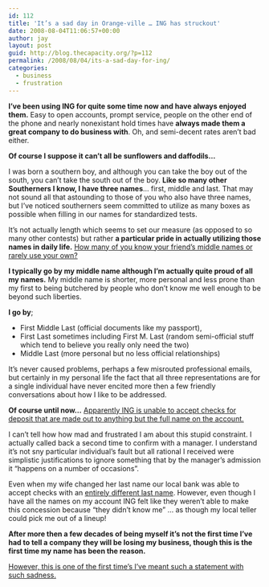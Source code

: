 ```yaml
---
id: 112
title: 'It’s a sad day in Orange-ville … ING has struckout'
date: 2008-08-04T11:06:57+00:00
author: jay
layout: post
guid: http://blog.thecapacity.org/?p=112
permalink: /2008/08/04/its-a-sad-day-for-ing/
categories:
  - business
  - frustration
---
```

**I’ve been using ING for quite some time now and have always enjoyed them.** Easy to open accounts, prompt service, people on the other end of the phone and nearly nonexistant hold times have **always made them a great company to do business with**. Oh, and semi-decent rates aren’t bad either.

**Of course I suppose it can’t all be sunflowers and daffodils…**

I was born a southern boy, and although you can take the boy out of the south, you can’t take the south out of the boy. **Like so many other Southerners I know, I have three names**… first, middle and last. That may not sound all that astounding to those of you who also have three names, but I’ve noticed southerners seem committed to utilize as many boxes as possible when filling in our names for standardized tests.

It’s not actually length which seems to set our measure (as opposed to so many other contests) but rather **a particular pride in actually utilizing those names in daily life.** <span style="text-decoration: underline;">How many of you know your friend’s middle names or rarely use your own?</span>

**I typically go by my middle name although I’m actually quite proud of all my names.** My middle name is shorter, more personal and less prone than my first to being butchered by people who don’t know me well enough to be beyond such liberties.

**I go by**;

  * First Middle Last (official documents like my passport),
  * First Last sometimes including First M. Last (random semi-official stuff which tend to believe you really only need the two)
  * Middle Last (more personal but no less official relationships)

It’s never caused problems, perhaps a few misrouted professional emails, but certainly in my personal life the fact that all three representations are for a single individual have never encited more then a few friendly conversations about how I like to be addressed.

**Of course until now…** <span style="text-decoration: underline;">Apparently ING is unable to accept checks for deposit that are made out to anything but the full name on the account.</span>

I can’t tell how how mad and frustrated I am about this stupid constraint. I actually called back a second time to confirm with a manager. I understand it’s not sny particular individual’s fault but all rational I received were simplistic justifications to ignore something that by the manager’s admission it “happens on a number of occasions”.

Even when my wife changed her last name our local bank was able to accept checks with an <span style="text-decoration: underline;">entirely different last name</span>. However, even though I have all the names on my account ING felt like they weren’t able to make this concession because “they didn’t know me” … as though my local teller could pick me out of a lineup!

**After more then a few decades of being myself it’s not the first time I’ve had to tell a company they will be losing my business, though this is the first time my name has been the reason.**

<span style="text-decoration: underline;">However, this is one of the first time’s I’ve meant such a statement with such sadness.</span>
